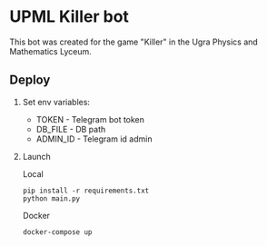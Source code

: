 # UPML Killer bot
This bot was created for the game "Killer" in the Ugra Physics and Mathematics Lyceum.

## Deploy
1. Set env variables:
    * TOKEN - Telegram bot token
    * DB_FILE - DB path
    * ADMIN_ID - Telegram id admin
2.  Launch

      Local
      
      ```
      pip install -r requirements.txt
      python main.py
      ```
      Docker
      ```
      docker-compose up
      ```
    
